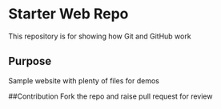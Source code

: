 # Starter Web Repo

This repository is for showing how Git and GitHub work

## Purpose

Sample website with plenty of files for demos

##Contribution
Fork the repo and raise pull request for review